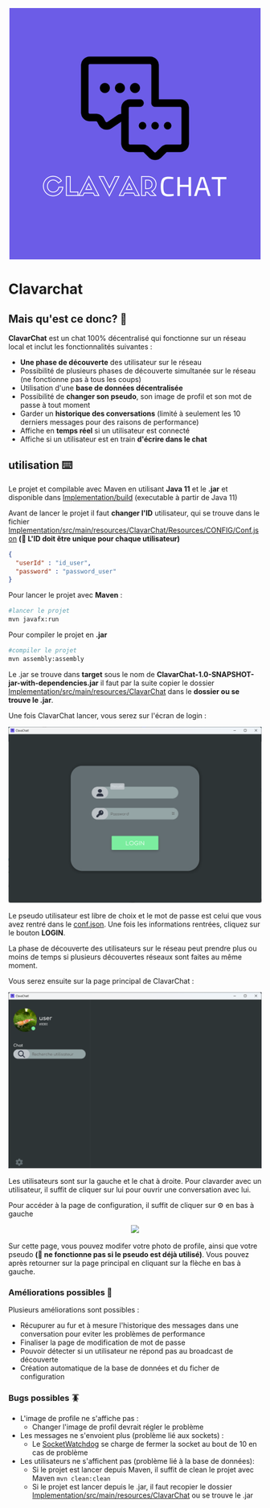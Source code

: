 <p align="center">
<img src="https://github.com/TrigoPI/ProjetJava/raw/main/Conception/Mockups/Logo.png">
</p>

# Clavarchat 

## Mais qu'est ce donc? 🤨

**ClavarChat** est un chat 100% décentralisé qui fonctionne sur un réseau local et inclut les fonctionnalités suivantes :
- **Une phase de découverte** des utilisateur sur le réseau
- Possibilité de plusieurs phases de découverte simultanée sur le réseau (ne fonctionne pas à tous  les coups)
- Utilisation d'une **base de données décentralisée**
- Possibilité de **changer son pseudo**, son image de profil et son mot de passe à tout moment
- Garder un **historique des conversations** (limité à seulement les 10 derniers  messages pour des raisons de performance)
- Affiche en **temps réel** si un utilisateur  est connecté
- Affiche si un utilisateur est en train **d'écrire dans le chat**

## utilisation ⌨️

Le projet et compilable avec Maven en utilisant **Java 11** et le **.jar** et disponible dans [Implementation/build](https://github.com/TrigoPI/ProjetJava/tree/main/Implementation/build) (executable à partir de Java 11)

Avant de lancer le projet il faut **changer l'ID** utilisateur, qui se trouve dans le fichier [Implementation/src/main/resources/ClavarChat/Resources/CONFIG/Conf.json](https://github.com/TrigoPI/ProjetJava/blob/main/Implementation/src/main/resources/ClavarChat/Resources/CONFIG/Conf.json) **(🚨 L'ID doit être unique pour chaque utilisateur)**

```json
{
  "userId" : "id_user",
  "password" : "password_user"
}
```

Pour lancer le projet avec **Maven** : 

```sh
#lancer le projet 
mvn javafx:run
```

Pour compiler le projet en **.jar**

```sh
#compiler le projet 
mvn assembly:assembly
```
Le .jar se trouve dans **target** sous le nom de **ClavarChat-1.0-SNAPSHOT-jar-with-dependencies.jar** il faut par la suite copier le dossier [Implementation/src/main/resources/ClavarChat](https://github.com/TrigoPI/ProjetJava/tree/main/Implementation/src/main/resources/ClavarChat/Resources) dans le **dossier ou se trouve le .jar**.

Une fois ClavarChat lancer, vous serez sur l'écran de login  :

<p align="center">
<img src="https://github.com/TrigoPI/ProjetJava/raw/main/Conception/ImgPourGit/Login.png">
</p>

Le pseudo utilisateur est libre de choix et le mot de passe est celui que vous avez rentré dans le [conf.json](https://github.com/TrigoPI/ProjetJava/blob/main/Implementation/src/main/resources/ClavarChat/Resources/CONFIG/Conf.json).
Une fois les informations rentrées, cliquez sur le bouton **LOGIN**. 

La phase de découverte des utilisateurs sur le réseau peut prendre plus ou moins de temps si plusieurs découvertes réseaux sont faites au même moment.

Vous serez ensuite sur la page principal de ClavarChat :

<p align="center">
<img src="https://github.com/TrigoPI/ProjetJava/raw/main/Conception/ImgPourGit/chat.png">
</p>

Les utilisateurs sont sur la gauche et le chat à droite.
Pour clavarder avec un utilisateur, il suffit de cliquer sur lui pour ouvrir une conversation avec lui.

Pour accéder à la page de configuration, il suffit de cliquer sur ⚙️ en bas à gauche 

<p align="center">
<img src="https://github.com/TrigoPI/ProjetJava/raw/main/Conception/ImgPourGit/Capture d'écran_20230127_184133.png.png">
</p>

Sur cette page, vous pouvez modifer votre photo de profile, ainsi que votre pseudo **(🚨 ne fonctionne pas si le pseudo est déjà  utilisé)**.
Vous pouvez après retourner sur la page principal en cliquant sur la flèche en bas à gauche.

### Améliorations possibles 🔧

Plusieurs améliorations sont possibles : 
- Récupurer au fur et à mesure l'historique des messages dans une conversation pour eviter les problèmes de performance
- Finaliser la page de modification de mot de passe
- Pouvoir détecter si un utilisateur ne répond pas au broadcast de découverte
- Création automatique de la base de données et du ficher de configuration

### Bugs possibles 🪳

- L'image de profile ne s'affiche pas :
	- Changer l'image de profil devrait régler le problème
- Les messages ne s'envoient plus (problème lié aux sockets) :
	- Le [SocketWatchdog](https://github.com/TrigoPI/ProjetJava/blob/main/Implementation/src/main/java/ClavarChat/Controllers/Runnables/Network/SocketWatchdog/SocketWatchdog.java) se charge de fermer la socket au bout de 10 en cas de problème
- Les utilisateurs ne s'affichent pas (problème lié à la base de données): 
	- Si le projet est lancer depuis Maven, il suffit de clean le projet avec Maven ```mvn clean:clean```
	- Si le projet est lancer depuis le .jar, il faut recopier le dossier [Implementation/src/main/resources/ClavarChat](https://github.com/TrigoPI/ProjetJava/tree/main/Implementation/src/main/resources/ClavarChat/Resources) ou se trouve le .jar
